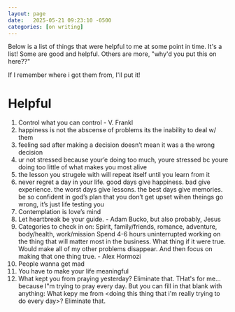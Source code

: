 ```yaml
---
layout: page
date:   2025-05-21 09:23:10 -0500
categories: [on writing]
---
```


Below is a list of things that were helpful to me at some point in time. It's a list! Some are good and helpful. Others are more, "why'd you put this on here??"

If I remember where i got them from, I'll put it!

# Helpful 
1. Control what you can control - V. Frankl
2. happiness is not the abscense of problems its the inability to deal w/ them
3. feeling sad after making a decision doesn’t mean it was a the wrong  decision
4. ur not stressed because your’e doing too much, youre stressed bc youre doing too little of what makes you most alive
5. the lesson you strugele with will repeat itself until you learn from it
6. never regret a day in your life. good days give happiness. bad give experience. the worst days give lessons. the best days give memories. be so confident in god’s plan that you don’t get upset wihen theings go wrong, it’s just life testing you
7. Contemplation is love’s mind
8. Let heartbreak be your guide. - Adam Bucko, but also probably, Jesus
9. Categories to check in on: Spirit, family/friends, romance, adventure, body/health, work/mission
Spend 4-6 hours uninterrupted working on the thing that will matter most in the business. What thing if it were true. Would make all of my other problems disappear. And then focus on making that one thing true. - Alex Hormozi
10. People wanna get mad
11. You have to make your life meaningful
12. What kept you from praying yesterday? Eliminate that. THat's for me... because I"m trying to pray every day. But you can fill in that blank with anything: What kepy me from <doing this thing that i'm really trying to do every day>? Eliminate that. 
